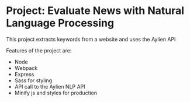 # Project: Evaluate News with Natural Language Processing

This project extracts keywords from a website and uses the Aylien API

Features of the project are:
- Node
- Webpack
- Express
- Sass for styling
- API call to the Aylien NLP API
- Minify js and styles for production

